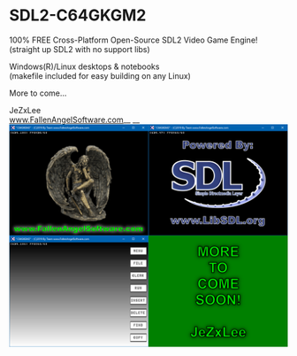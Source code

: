# SDL2-C64GKGM2
100% FREE Cross-Platform Open-Source SDL2 Video Game Engine!  
(straight up SDL2 with no support libs)  
  
Windows(R)/Linux desktops & notebooks  
(makefile included for easy building on any Linux)  
  
More to come...  
  
JeZxLee  
www.FallenAngelSoftware.com__
__
![GitHubPromo](GitHubPromo.png)
